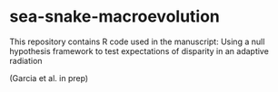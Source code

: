 # sea-snake-macroevolution
This repository contains R code used in the manuscript: Using a null hypothesis framework to test expectations of disparity in an adaptive radiation

(Garcia et al. in prep)
